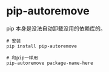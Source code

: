 # pip-autoremove

pip 本身是没法自动卸载没用的依赖库的。

	# 安装
	pip install pip-autoremove

	# 和pip一样用
	pip-autoremove package-name-here
	
